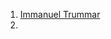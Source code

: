 1. [Immanuel Trummar](https://www.youtube.com/watch?v=QRYVnKaZ9fw&list=PLXPbT_PYOiRiRh1B6y92BDXV9AE7Ibgks)
2. 